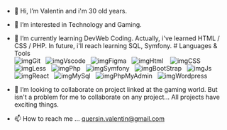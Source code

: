 - 👋 Hi, I’m Valentin and i'm 30 old years.

- 👀 I’m interested in Technology and Gaming. 

- 🌱 I’m currently learning DevWeb Coding.
      Actually, i've learned HTML / CSS / PHP. In future, i'll reach learning SQL, Symfony.
      # Languages & Tools  
![imgGit](./profile/img/git.svg)&nbsp;&nbsp;
![imgVscode](./profile/img/vscode.svg)&nbsp;&nbsp;
![imgFigma](./profile/img/figma.svg)&nbsp;&nbsp;
![imgHtml](./profile/img/html.svg) &nbsp;&nbsp;
![imgCSS](./profile/img/css.svg)&nbsp;&nbsp;
![imgLess](./profile/img/less-1.svg)&nbsp;&nbsp; 
![imgPhp](./profile/img/php.svg)&nbsp;&nbsp;
![imgSymfony](./profile/img/symfony.svg)&nbsp;&nbsp;
![imgBootStrap](./profile/img/bootstrap.svg)&nbsp;&nbsp; 
![imgJs](./profile/img/javascript.svg)&nbsp;&nbsp;
![imgReact](./profile/img/react.svg)&nbsp;&nbsp;
![imgMySql](./profile/img/mysql.svg)&nbsp;&nbsp;
![imgPhpMyAdmin](./profile/img/PhpMyAdmin.svg)&nbsp;&nbsp;
![imgWordpress](./profile/img/wordpress.svg) 

- 💞️ I’m looking to collaborate on project linked at the gaming world. 
      But isn't a problem for me to collaborate on any project... All projects have exciting things.
      
- 📫 How to reach me ...
      quersin.valentin@gmail.com

<!---
vquersin/vquersin is a ✨ special ✨ repository because its `README.md` (this file) appears on your GitHub profile.
You can click the Preview link to take a look at your changes.
--->
